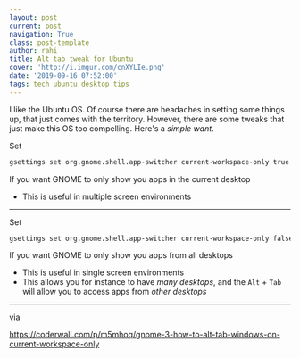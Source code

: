 ```yaml
---
layout: post
current: post
navigation: True
class: post-template
author: rahi
title: Alt tab tweak for Ubuntu
cover: 'http://i.imgur.com/cnXYLIe.png'
date: '2019-09-16 07:52:00'
tags: tech ubuntu desktop tips
---
```


I like the Ubuntu OS. Of course there are headaches in setting some things up, that just comes with the territory. However, there are some tweaks that just make this OS too compelling. Here's a _simple want_.

Set

```bash
gsettings set org.gnome.shell.app-switcher current-workspace-only true
```

If you want GNOME to only show you apps in the current desktop

- This is useful in multiple screen environments

---

Set

```bash
gsettings set org.gnome.shell.app-switcher current-workspace-only false
```

If you want GNOME to only show you apps from all desktops

- This is useful in single screen environments
- This allows you for instance to have _many desktops_, and the `Alt` + `Tab` will allow you to access apps from _other desktops_

---

via

https://coderwall.com/p/m5mhoq/gnome-3-how-to-alt-tab-windows-on-current-workspace-only